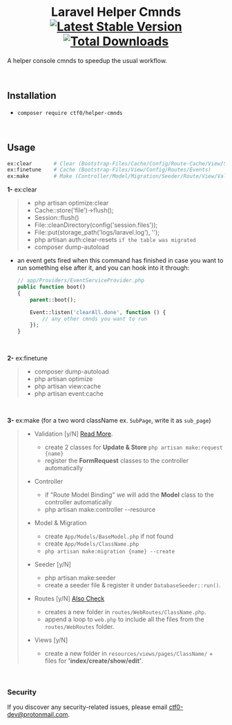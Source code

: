 <h1 align="center">
    Laravel Helper Cmnds
    <br>
    <a href="https://packagist.org/packages/ctf0/helper-cmnds"><img src="https://img.shields.io/packagist/v/ctf0/helper-cmnds.svg" alt="Latest Stable Version" /></a> <a href="https://packagist.org/packages/ctf0/helper-cmnds"><img src="https://img.shields.io/packagist/dt/ctf0/helper-cmnds.svg" alt="Total Downloads" /></a>
</h1>

A helper console cmnds to speedup the usual workflow.

<br>

## Installation

- `composer require ctf0/helper-cmnds`

<br>

## Usage

```bash
ex:clear       # Clear (Bootstrap-Files/Cache/Config/Route-Cache/View/Session/Compiled/Laravel-LogFile/Pass-Resets)
ex:finetune    # Cache (Bootstrap-Files/View/Config/Routes/Events)
ex:make        # Make (Controller/Model/Migration/Seeder/Route/View/Validation)
```

**1-** ex:clear

> - php artisan optimize:clear
> - Cache::store('file')->flush();
> - Session::flush()
> - File::cleanDirectory(config('session.files'));
> - File::put(storage_path('logs/laravel.log'), '');
> - php artisan auth:clear-resets `if the table was migrated`
> - composer dump-autoload

* an event gets fired when this command has finished in case you want to run something else after it, and you can hook into it through:

    ```php
    // app/Providers/EventServiceProvider.php
    public function boot()
    {
        parent::boot();

        Event::listen('clearAll.done', function () {
            // any other cmnds you want to run
        });
    }
    ```

<br>

**2-** ex:finetune

> - composer dump-autoload
> - php artisan optimize
> - php artisan view:cache
> - php artisan event:cache

<br>

**3-** ex:make (for a two word className ex. `SubPage`, write it as `sub_page`)

> - Validation [y/N] [Read More](https://ctf0.wordpress.com/2016/10/16/extend-formrequest-to-allow-more-functionality-in-laravel-v5-3/).
>     - create 2 classes for **Update & Store** `php artisan make:request {name}`
>     - register the **FormRequest** classes to the controller automatically
>
> - Controller
>     - if "Route Model Binding" we will add the **Model** class to the controller automatically
>     - php artisan make:controller --resource
>
> - Model & Migration
>     - create `App/Models/BaseModel.php` if not found
>     - create `App/Models/ClassName.php`
>     - `php artisan make:migration {name} --create`
>
> - Seeder [y/N]
>     - php artisan make:seeder
>     - create a seeder file & register it under `DatabaseSeeder::run()`.
>
> - Routes [y/N] [Also Check](http://code4fun.io/post/how-to-share-data-with-all-views-in-laravel-5-3-the-right-way)
>     - creates a new folder in `routes/WebRoutes/ClassName.php`.
>     - append a loop to `web.php` to include all the files from the `routes/WebRoutes` folder.
>
> - Views [y/N]
>     - create a new folder in `resources/views/pages/ClassName/` + files for **'index/create/show/edit'**.

<br>

### Security

If you discover any security-related issues, please email [ctf0-dev@protonmail.com](mailto:ctf0-dev@protonmail.com).
